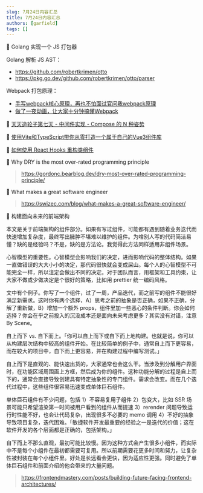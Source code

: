 ```yaml
---
slug: 7月24日内容汇总
title: 7月24日内容汇总
authors: [garfield]
tags: []
---
```


📒 Golang 实现一个 JS 打包器

Golang 解析 JS AST：

- https://github.com/robertkrimen/otto
- https://pkg.go.dev/github.com/robertkrimen/otto/parser

Webpack 打包原理：

- [手写webpack核心原理，再也不怕面试官问我webpack原理](https://juejin.cn/post/6854573217336541192)
- [做了一夜动画，让大家十分钟搞懂Webpack](https://juejin.cn/post/6961961165656326152)

📒 [天天造轮子第七天 - 中间件实现 - Compose 的 N 种姿势](https://juejin.cn/post/6893338774088974343)

📒 [使用Vite和TypeScript带你从零打造一个属于自己的Vue3组件库](https://juejin.cn/post/7117886038126624805)

📒 [如何使用 React Hooks 重构类组件](https://mp.weixin.qq.com/s/rFb07qMzV-JrzvVlDEgUAg)

📒 Why DRY is the most over-rated programming principle

> https://gordonc.bearblog.dev/dry-most-over-rated-programming-principle/

📒 What makes a great software engineer

> https://swizec.com/blog/what-makes-a-great-software-engineer/

📒 构建面向未来的前端架构

本文是关于前端架构的组件部分。如果有写过组件，可能都有遇到随着业务迭代而快速增加复杂度，最终写出臃肿不堪难以维护的组件。为啥别人写的代码简洁易懂？缺的是经验吗？不是，缺的是方法论。我觉得此方法同样适用非组件场景。

心智模型的重要性。心智模型会影响我们的决定，进而影响代码的整体结构。如果一直做错误的大大小小的决定，那代码很快就会变成屎山。每个人的心智模型不可能完全一样，所以注定会做出不同的决定。对于团队而言，用框架和工具约束，让大家不做或少做决定是个很好的策略，比如用 prettier 统一编码风格。

文中有个例子。你写了一个组件，过了一周，产品迭代，而之前写的组件不能很好满足新需求。这时你有两个选择，A）思考之前的抽象是否正确，如果不正确，分解了重新做，B）增加一个额外 props，组件里加一些恶心的条件判断。你会如何选择？你会在乎之前投入的沉没成本还是面向未来考虑更多？其实没有对错，注意 By Scene。

自上而下 vs. 自下而上。「你可以自上而下或自下而上地构建。也就是说，你可以从构建层次结构中较高的组件开始。在比较简单的例子中，通常自上而下更容易，而在较大的项目中，自下而上更容易，并在构建过程中编写测试。」

自上而下是直观的、能快速出货的，大家通常也会这么干。当涉及到分解用户界面时，在功能区域周围画上方框，然后成为你的组件。这种功能分解的过程是自上而下的，通常会直接导致创建具有特定抽象性的专门组件。需求会改变。而在几个迭代过程中，这些组件很容易迅速变成单体巨石组件。

单体巨石组件有不少问题，包括 1）不容易复用子组件 2）包变大，比如 SSR 场景可能只希望渲染第一时间被用户看到的组件从而提速 3）rerender 问题导致运行时性能不好，也会让代码复杂，出现很多不必要的 memo 调用 4）不好的抽象导致项目复杂，迭代困难。「敏捷软件开发最重要的经验之一是迭代的价值；这在软件开发的各个层面都是正确的，包括架构。」

自下而上不那么直观，最初可能比较慢。因为这种方式会产生很多小组件，而实际中不是每个小组件在最初都需要可复用。所以前期需要花更多时间和努力，让复杂性被封装在每个小组件里。好处是长远看会更快，因为适应性更强。同时避免了单体巨石组件和前面介绍的他会带来的大量问题。

> https://frontendmastery.com/posts/building-future-facing-frontend-architectures/
